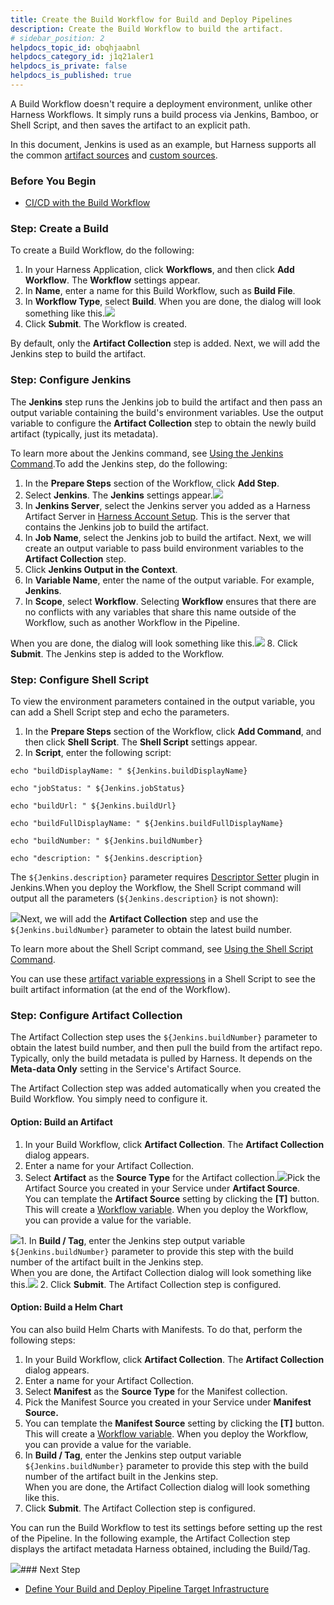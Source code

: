 ```yaml
---
title: Create the Build Workflow for Build and Deploy Pipelines
description: Create the Build Workflow to build the artifact.
# sidebar_position: 2
helpdocs_topic_id: obqhjaabnl
helpdocs_category_id: j1q21aler1
helpdocs_is_private: false
helpdocs_is_published: true
---
```


A Build Workflow doesn't require a deployment environment, unlike other Harness Workflows. It simply runs a build process via Jenkins, Bamboo, or Shell Script, and then saves the artifact to an explicit path.

In this document, Jenkins is used as an example, but Harness supports all the common [artifact sources](/article/7dghbx1dbl-configuring-artifact-server) and [custom sources](/article/jizsp5tsms-custom-artifact-source).

### Before You Begin

* [CI/CD with the Build Workflow](/article/wqytbv2bfd-ci-cd-with-the-build-workflow)

### Step: Create a Build

To create a Build Workflow, do the following:

1. In your Harness Application, click **Workflows**, and then click **Add Workflow**. The **Workflow** settings appear.
2. In **Name**, enter a name for this Build Workflow, such as **Build File**.
3. In **Workflow Type**, select **Build**. When you are done, the dialog will look something like this.![](https://files.helpdocs.io/kw8ldg1itf/articles/obqhjaabnl/1580172162408/image.png)
4. Click **Submit**. The Workflow is created.

By default, only the **Artifact Collection** step is added. Next, we will add the Jenkins step to build the artifact.

### Step: Configure Jenkins

The **Jenkins** step runs the Jenkins job to build the artifact and then pass an output variable containing the build's environment variables. Use the output variable to configure the **Artifact Collection** step to obtain the newly build artifact (typically, just its metadata).

To learn more about the Jenkins command, see [Using the Jenkins Command](/article/5fzq9w0pq7-using-the-jenkins-command).To add the Jenkins step, do the following:

1. In the **Prepare Steps** section of the Workflow, click **Add Step**.
2. Select **Jenkins**. The **Jenkins** settings appear.![](https://files.helpdocs.io/kw8ldg1itf/articles/obqhjaabnl/1580172384269/image.png)
3. In **Jenkins Server**, select the Jenkins server you added as a Harness Artifact Server in [Harness Account Setup](/article/xiys9djs0h-1-harness-account-setup). This is the server that contains the Jenkins job to build the artifact.
4. In **Job Name**, select the Jenkins job to build the artifact. Next, we will create an output variable to pass build environment variables to the **Artifact Collection** step.
5. Click **Jenkins Output in the Context**.
6. In **Variable Name**, enter the name of the output variable. For example, **Jenkins**.
7. In **Scope**, select **Workflow**. Selecting **Workflow** ensures that there are no conflicts with any variables that share this name outside of the Workflow, such as another Workflow in the Pipeline.  
  
When you are done, the dialog will look something like this.![](https://files.helpdocs.io/kw8ldg1itf/articles/obqhjaabnl/1580172465887/image.png)
8. Click **Submit**. The Jenkins step is added to the Workflow.

### Step: Configure Shell Script

To view the environment parameters contained in the output variable, you can add a Shell Script step and echo the parameters.

1. In the **Prepare Steps** section of the Workflow, click **Add Command**, and then click **Shell Script**. The **Shell Script** settings appear.
2. In **Script**, enter the following script:  
  

```
echo "buildDisplayName: " ${Jenkins.buildDisplayName}  
  
echo "jobStatus: " ${Jenkins.jobStatus}  
  
echo "buildUrl: " ${Jenkins.buildUrl}  
  
echo "buildFullDisplayName: " ${Jenkins.buildFullDisplayName}  
  
echo "buildNumber: " ${Jenkins.buildNumber}  
  
echo "description: " ${Jenkins.description}
```

The `${Jenkins.description}` parameter requires [Descriptor Setter](https://wiki.jenkins.io/display/JENKINS/Description+Setter+Plugin) plugin in Jenkins.When you deploy the Workflow, the Shell Script command will output all the parameters (`${Jenkins.description}` is not shown):

![](https://files.helpdocs.io/kw8ldg1itf/articles/obqhjaabnl/1620840172263/uv-5-y-lt-5-tsgh-gf-nbligemxlv-7-d-adowwx-760-ew-jzo-3-tv-st-x-57-gvkofh-fjza-x-xd-o-9-g-nce-slxzv-izj-c-9-xlj-ucqiw-3-hyd-9-r-e-7-gmasz-2-qnt-ifvibk-go-pqfl-wrqo-rkmn-8-h-b-8-d-1-a-09-epdi)Next, we will add the **Artifact Collection** step and use the `${Jenkins.buildNumber}` parameter to obtain the latest build number.

To learn more about the Shell Script command, see [Using the Shell Script Command](/article/1fjrjbau7x-capture-shell-script-step-output).

You can use these [artifact variable expressions](/article/9dvxcegm90-variables#artifact) in a Shell Script to see the built artifact information (at the end of the Workflow).

### Step: Configure Artifact Collection

The Artifact Collection step uses the `${Jenkins.buildNumber}` parameter to obtain the latest build number, and then pull the build from the artifact repo. Typically, only the build metadata is pulled by Harness. It depends on the **Meta-data Only** setting in the Service's Artifact Source.

The Artifact Collection step was added automatically when you created the Build Workflow. You simply need to configure it.

#### Option: Build an Artifact

1. In your Build Workflow, click **Artifact Collection**. The **Artifact Collection** dialog appears.
2. Enter a name for your Artifact Collection.
3. Select **Artifact** as the **Source Type** for the Artifact collection.![](https://files.helpdocs.io/kw8ldg1itf/articles/obqhjaabnl/1644565041253/screenshot-2022-02-11-at-1-02-39-pm.png)Pick the Artifact Source you created in your Service under **Artifact Source**.  
You can template the **Artifact Source** setting by clicking the **[T]** button. This will create a [Workflow variable](/article/766iheu1bk-add-workflow-variables-new-template). When you deploy the Workflow, you can provide a value for the variable.

![](https://files.helpdocs.io/kw8ldg1itf/articles/obqhjaabnl/1627326569077/clean-shot-2021-07-26-at-12-09-18.png)1. In **Build / Tag**, enter the Jenkins step output variable `${Jenkins.buildNumber}` parameter to provide this step with the build number of the artifact built in the Jenkins step.  
When you are done, the Artifact Collection dialog will look something like this.![](https://files.helpdocs.io/kw8ldg1itf/articles/obqhjaabnl/1627326721031/clean-shot-2021-07-26-at-12-11-50.png)
2. Click **Submit**. The Artifact Collection step is configured.

#### Option: Build a Helm Chart

You can also build Helm Charts with Manifests. To do that, perform the following steps:

1. In your Build Workflow, click **Artifact Collection**. The **Artifact Collection** dialog appears.
2. Enter a name for your Artifact Collection.
3. Select **Manifest** as the **Source Type** for the Manifest collection.
4. Pick the Manifest Source you created in your Service under **Manifest Source.**
5. You can template the **Manifest Source** setting by clicking the **[T]** button. This will create a [Workflow variable](/article/766iheu1bk-add-workflow-variables-new-template). When you deploy the Workflow, you can provide a value for the variable.
6. In **Build / Tag**, enter the Jenkins step output variable `${Jenkins.buildNumber}` parameter to provide this step with the build number of the artifact built in the Jenkins step.  
When you are done, the Artifact Collection dialog will look something like this.
7. Click **Submit**. The Artifact Collection step is configured.

You can run the Build Workflow to test its settings before setting up the rest of the Pipeline. In the following example, the Artifact Collection step displays the artifact metadata Harness obtained, including the Build/Tag. 

![](https://files.helpdocs.io/kw8ldg1itf/articles/obqhjaabnl/1620840172737/bpjxa-cz-lkz-6-j-4-yax-zo-4-ol-46-vwb-ooncjp-gx-9-c-9-y-bdk-vzstfc-bag-sdhqp-wz-uq-w-61-nfm-rchz-zu-ynzvsc-rl-qxmx-hotuy-vv-wec-ydscd-9-vjv-7-f-jta-qcfj-p-56-o-oc-9-lfs-el-6-g-wzzux-x)### Next Step

* [Define Your Build and Deploy Pipeline Target Infrastructure](/article/fav3v3jx3d-4-environment)

